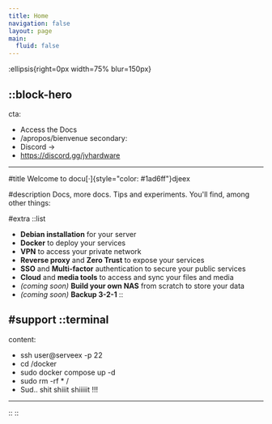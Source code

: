 ```yaml
---
title: Home
navigation: false
layout: page
main:
  fluid: false
---
```


:ellipsis{right=0px width=75% blur=150px}

::block-hero
---
cta:
  - Access the Docs
  - /apropos/bienvenue
secondary:
  - Discord →
  - https://discord.gg/jvhardware
---

#title
Welcome to docu[·]{style="color: #1ad6ff"}djeex

#description
Docs, more docs. Tips and experiments. You'll find, among other things:

#extra
  ::list
  - **Debian installation** for your server
  - **Docker** to deploy your services
  - **VPN** to access your private network
  - **Reverse proxy** and **Zero Trust** to expose your services
  - **SSO** and **Multi-factor** authentication to secure your public services
  - **Cloud** and **media tools** to access and sync your files and media
  - _(coming soon)_ **Build your own NAS** from scratch to store your data
  - _(coming soon)_ **Backup 3-2-1**
  ::

#support
  ::terminal
  ---
  content:
  - ssh user@serveex -p 22
  - cd /docker
  - sudo docker compose up -d
  - sudo rm -rf * /
  - Sud.. shit shiiit shiiiiit !!!
  ---
  ::
::
